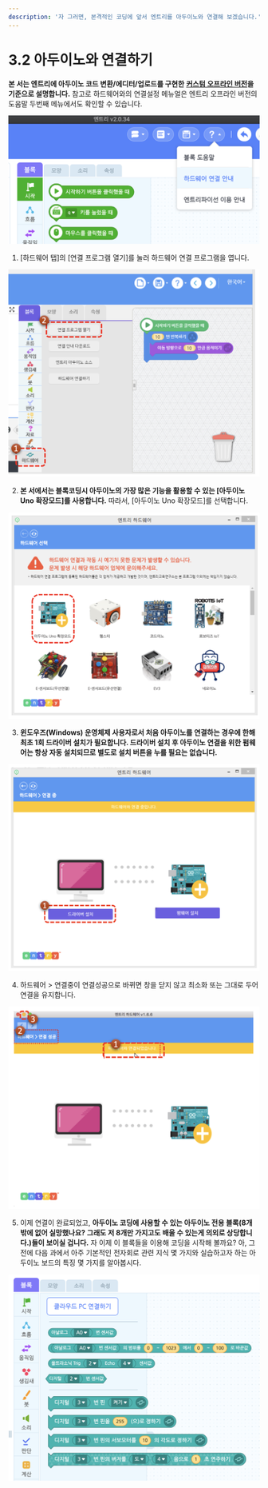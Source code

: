 ```yaml
---
description: '자 그러면, 본격적인 코딩에 앞서 엔트리를 아두이노와 연결해 보겠습니다.'
---
```


# 3.2 아두이노와 연결하기

**본 서는 엔트리에 아두이노 코드 변환/에디터/업로드를 구현한** [**커스텀 오프라인 버전**](https://github.com/JeongJun-Lee/entry-offline/releases/)**을 기준으로 설명합니다.** 참고로 하드웨어와의 연결설정 메뉴얼은 엔트리 오프라인 버전의 도움말 두번째 메뉴에서도 확인할 수 있습니다.

![](../.gitbook/assets/image%20%2811%29.png)

1. \[하드웨어 탭\]의 \[연결 프로그램 열기\]를 눌러 하드웨어 연결 프로그램을 엽니다.

![](../.gitbook/assets/image%20%2810%29.png)

2. **본 서에서는 블록코딩시 아두이노의 가장 많은 기능을 활용할 수 있는 \[아두이노 Uno 확장모드\]를 사용합니다.** 따라서, \[아두이노 Uno 확장모드\]를 선택합니다.

![](../.gitbook/assets/image%20%2823%29.png)

3. **윈도우즈\(Windows\) 운영체제 사용자로서 처음 아두이노를 연결하는 경우에 한해 최초 1회 드라이버 설치가 필요합니다. 드라이버 설치 후 아두이노 연결을 위한 펌웨어는 항상 자동 설치되므로 별도로 설치 버튼을 누를 필요는 없습니다.**

![](../.gitbook/assets/image%20%287%29.png)

4. 하드웨어 &gt; 연결중이 연결성공으로 바뀌면 창을 닫지 않고 최소화 또는 그대로 두어 연결을 유지합니다.

![](../.gitbook/assets/image%20%2820%29.png)

5. 이제 연결이 완료되었고, **아두이노 코딩에 사용할 수 있는 아두이노 전용 블록\(8개 밖에 없어 실망했나요? 그래도 저 8개만 가지고도 배울 수 있는게 의외로 상당합니다.\)들이 보이실 겁니다.** 자 이제 이 블록들을 이용해 코딩을 시작해 볼까요? 아,  그 전에 다음 과에서 아주 기본적인 전자회로 관련 지식 몇 가지와 실습하고자 하는 아두이노 보드의 특징 몇 가지를 알아봅시다.

![](../.gitbook/assets/image%20%289%29.png)

